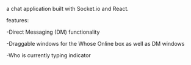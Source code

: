 a chat application built with Socket.io and React.

[live here]:(https://socket-io-chat-app-js.herokuapp.com/)

features: 

-Direct Messaging (DM) functionality 

-Draggable windows for the Whose Online box as well as DM windows

-Who is currently typing indicator
